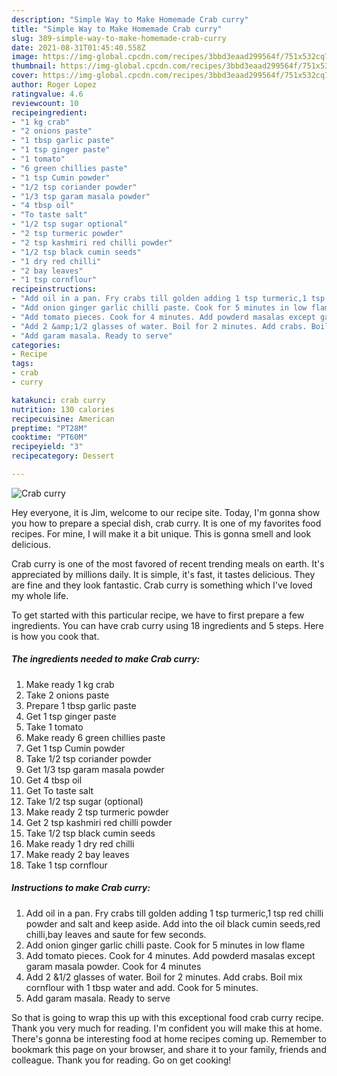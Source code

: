 ```yaml
---
description: "Simple Way to Make Homemade Crab curry"
title: "Simple Way to Make Homemade Crab curry"
slug: 389-simple-way-to-make-homemade-crab-curry
date: 2021-08-31T01:45:40.558Z
image: https://img-global.cpcdn.com/recipes/3bbd3eaad299564f/751x532cq70/crab-curry-recipe-main-photo.jpg
thumbnail: https://img-global.cpcdn.com/recipes/3bbd3eaad299564f/751x532cq70/crab-curry-recipe-main-photo.jpg
cover: https://img-global.cpcdn.com/recipes/3bbd3eaad299564f/751x532cq70/crab-curry-recipe-main-photo.jpg
author: Roger Lopez
ratingvalue: 4.6
reviewcount: 10
recipeingredient:
- "1 kg crab"
- "2 onions paste"
- "1 tbsp garlic paste"
- "1 tsp ginger paste"
- "1 tomato"
- "6 green chillies paste"
- "1 tsp Cumin powder"
- "1/2 tsp coriander powder"
- "1/3 tsp garam masala powder"
- "4 tbsp oil"
- "To taste salt"
- "1/2 tsp sugar optional"
- "2 tsp turmeric powder"
- "2 tsp kashmiri red chilli powder"
- "1/2 tsp black cumin seeds"
- "1 dry red chilli"
- "2 bay leaves"
- "1 tsp cornflour"
recipeinstructions:
- "Add oil in a pan. Fry crabs till golden adding 1 tsp turmeric,1 tsp red chilli powder and salt and keep aside. Add into the oil black cumin seeds,red chilli,bay leaves and saute for few seconds."
- "Add onion ginger garlic chilli paste. Cook for 5 minutes in low flame"
- "Add tomato pieces. Cook for 4 minutes. Add powderd masalas except garam masala powder. Cook for 4 minutes"
- "Add 2 &amp;1/2 glasses of water. Boil for 2 minutes. Add crabs. Boil mix cornflour with 1 tbsp water and add. Cook for 5 minutes."
- "Add garam masala. Ready to serve"
categories:
- Recipe
tags:
- crab
- curry

katakunci: crab curry 
nutrition: 130 calories
recipecuisine: American
preptime: "PT28M"
cooktime: "PT60M"
recipeyield: "3"
recipecategory: Dessert

---
```



![Crab curry](https://img-global.cpcdn.com/recipes/3bbd3eaad299564f/751x532cq70/crab-curry-recipe-main-photo.jpg)

Hey everyone, it is Jim, welcome to our recipe site. Today, I'm gonna show you how to prepare a special dish, crab curry. It is one of my favorites food recipes. For mine, I will make it a bit unique. This is gonna smell and look delicious.



Crab curry is one of the most favored of recent trending meals on earth. It's appreciated by millions daily. It is simple, it's fast, it tastes delicious. They are fine and they look fantastic. Crab curry is something which I've loved my whole life.


To get started with this particular recipe, we have to first prepare a few ingredients. You can have crab curry using 18 ingredients and 5 steps. Here is how you cook that.

<!--inarticleads1-->

##### The ingredients needed to make Crab curry:

1. Make ready 1 kg crab
1. Take 2 onions paste
1. Prepare 1 tbsp garlic paste
1. Get 1 tsp ginger paste
1. Take 1 tomato
1. Make ready 6 green chillies paste
1. Get 1 tsp Cumin powder
1. Take 1/2 tsp coriander powder
1. Get 1/3 tsp garam masala powder
1. Get 4 tbsp oil
1. Get To taste salt
1. Take 1/2 tsp sugar (optional)
1. Make ready 2 tsp turmeric powder
1. Get 2 tsp kashmiri red chilli powder
1. Take 1/2 tsp black cumin seeds
1. Make ready 1 dry red chilli
1. Make ready 2 bay leaves
1. Take 1 tsp cornflour




<!--inarticleads2-->

##### Instructions to make Crab curry:

1. Add oil in a pan. Fry crabs till golden adding 1 tsp turmeric,1 tsp red chilli powder and salt and keep aside. Add into the oil black cumin seeds,red chilli,bay leaves and saute for few seconds.
1. Add onion ginger garlic chilli paste. Cook for 5 minutes in low flame
1. Add tomato pieces. Cook for 4 minutes. Add powderd masalas except garam masala powder. Cook for 4 minutes
1. Add 2 &amp;1/2 glasses of water. Boil for 2 minutes. Add crabs. Boil mix cornflour with 1 tbsp water and add. Cook for 5 minutes.
1. Add garam masala. Ready to serve




So that is going to wrap this up with this exceptional food crab curry recipe. Thank you very much for reading. I'm confident you will make this at home. There's gonna be interesting food at home recipes coming up. Remember to bookmark this page on your browser, and share it to your family, friends and colleague. Thank you for reading. Go on get cooking!
